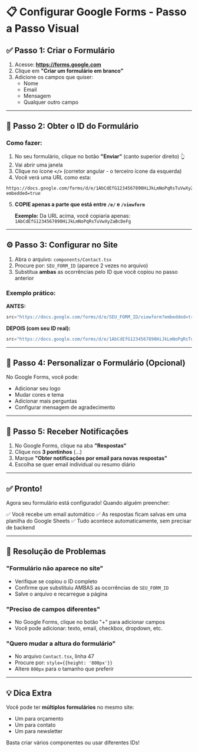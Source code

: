 # 📋 Configurar Google Forms - Passo a Passo Visual

## ✅ Passo 1: Criar o Formulário

1. Acesse: **https://forms.google.com**
2. Clique em **"Criar um formulário em branco"**
3. Adicione os campos que quiser:
   - Nome
   - Email
   - Mensagem
   - Qualquer outro campo

---

## 🔗 Passo 2: Obter o ID do Formulário

### Como fazer:

1. No seu formulário, clique no botão **"Enviar"** (canto superior direito) 👆
2. Vai abrir uma janela
3. Clique no ícone **`</>`** (corretor angular - o terceiro ícone da esquerda)
4. Você verá uma URL como esta:

```
https://docs.google.com/forms/d/e/1AbCdEfG1234567890HiJkLmNoPqRsTuVwXyZaBcDeFg/viewform?embedded=true
```

5. **COPIE apenas a parte que está entre `/e/` e `/viewform`**

   **Exemplo:** Da URL acima, você copiaria apenas: `1AbCdEfG1234567890HiJkLmNoPqRsTuVwXyZaBcDeFg`

---

## ⚙️ Passo 3: Configurar no Site

1. Abra o arquivo: `components/Contact.tsx`
2. Procure por: `SEU_FORM_ID` (aparece 2 vezes no arquivo)
3. Substitua **ambas** as ocorrências pelo ID que você copiou no passo anterior

### Exemplo prático:

**ANTES:**
```typescript
src="https://docs.google.com/forms/d/e/SEU_FORM_ID/viewform?embedded=true"
```

**DEPOIS (com seu ID real):**
```typescript
src="https://docs.google.com/forms/d/e/1AbCdEfG1234567890HiJkLmNoPqRsTuVwXyZaBcDeFg/viewform?embedded=true"
```

---

## 🎨 Passo 4: Personalizar o Formulário (Opcional)

No Google Forms, você pode:

- Adicionar seu logo
- Mudar cores e tema
- Adicionar mais perguntas
- Configurar mensagem de agradecimento

---

## 📧 Passo 5: Receber Notificações

1. No Google Forms, clique na aba **"Respostas"**
2. Clique nos **3 pontinhos** (...)
3. Marque **"Obter notificações por email para novas respostas"**
4. Escolha se quer email individual ou resumo diário

---

## ✅ Pronto!

Agora seu formulário está configurado! Quando alguém preencher:

✅ Você recebe um email automático
✅ As respostas ficam salvas em uma planilha do Google Sheets
✅ Tudo acontece automaticamente, sem precisar de backend

---

## 🔧 Resolução de Problemas

### "Formulário não aparece no site"
- Verifique se copiou o ID completo
- Confirme que substituiu AMBAS as ocorrências de `SEU_FORM_ID`
- Salve o arquivo e recarregue a página

### "Preciso de campos diferentes"
- No Google Forms, clique no botão "+" para adicionar campos
- Você pode adicionar: texto, email, checkbox, dropdown, etc.

### "Quero mudar a altura do formulário"
- No arquivo `Contact.tsx`, linha 47
- Procure por: `style={{height: '800px'}}`
- Altere `800px` para o tamanho que preferir

---

## 💡 Dica Extra

Você pode ter **múltiplos formulários** no mesmo site:
- Um para orçamento
- Um para contato
- Um para newsletter

Basta criar vários componentes ou usar diferentes IDs!
